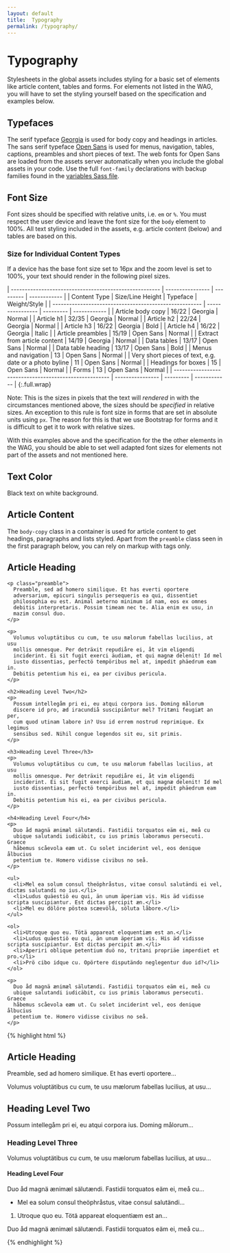 ```yaml
---
layout: default
title:  Typography
permalink: /typography/
---
```


# Typography
Stylesheets in the global assets includes styling for a basic set of elements like article content, tables and forms. For elements not listed in the WAG, you will have to set the styling yourself based on the specification and examples below.

## Typefaces
The serif typeface [Georgia](http://en.wikipedia.org/wiki/Georgia_(typeface)) is used for body copy and headings in articles. The sans serif typeface [Open Sans](http://en.wikipedia.org/wiki/Open_Sans) is used for menus, navigation, tables, captions, preambles and short pieces of text. The web fonts for Open Sans are loaded from the assets server automatically when you include the global assets in your code. Use the full `font-family` declarations with backup families found in the [variables Sass file](https://github.com/malmostad/intranet-assets/blob/master/app/assets/stylesheets/variables.css.scss).

## Font Size
Font sizes should be specified with relative units, i.e. `em` or `%`. You must respect the user device and leave the font size for the `body` element to 100%. All text styling included in the assets, e.g. article content (below) and tables are based on this.

### Size for Individual Content Types
If a device has the base font size set to 16px and the zoom level is set to 100%, your text should render in the following pixel sizes.

| ------------------------------------------------------ | ---------------- | --------- | ------------ |
|                      Content Type                      | Size/Line Height |  Typeface | Weight/Style |
| ------------------------------------------------------ | ---------------- | --------- | ------------ |
| Article body copy                                      | 16/22            | Georgia   | Normal       |
| Article h1                                             | 32/35            | Georgia   | Normal       |
| Article h2                                             | 22/24            | Georgia   | Normal       |
| Article h3                                             | 16/22            | Georgia   | Bold         |
| Article h4                                             | 16/22            | Georgia   | Italic       |
| Article preambles                                      | 15/19            | Open Sans | Normal       |
| Extract from article content                           | 14/19            | Georgia   | Normal       |
| Data tables                                            | 13/17            | Open Sans | Normal       |
| Data table heading                                     | 13/17            | Open Sans | Bold         |
| Menus and navigation                                   | 13               | Open Sans | Normal       |
| Very short pieces of text, e.g. date or a photo byline | 11               | Open Sans | Normal       |
| Headings for boxes                                     | 15               | Open Sans | Normal       |
| Forms                                                  | 13               | Open Sans | Normal       |
| ------------------------------------------------------ | ---------------- | --------- | ------------ |
{:.full.wrap}

Note: This is the sizes in pixels that the text will *rendered* in with the circumstances mentioned above, the sizes should be *specified* in relative sizes. An exception to this rule is font size in forms that are set in absolute units using `px`. The reason for this is that we use Bootstrap for forms and it is difficult to get it to work with relative sizes.

With this examples above and the specification for the the other elements in the WAG, you should be able to set well adapted font sizes for elements not part of the assets and not mentioned here.

## Text Color
Black text on white background.

## Article Content
The `body-copy` class in a container is used for article content to get headings, paragraphs and lists styled. Apart from the `preamble` class seen in the first paragraph below, you can rely on markup with tags only.

<div class="example">
  <article class="body-copy">
    <h1>Article Heading</h1>

    <p class="preamble">
      Preamble, sed ad homero similique. Et has everti oportere
      adversarium, epicuri singulis persequeris ea qui, dissentiet
      philosophia eu est. Animal aeterno minimum id nam, eos ex omnes
      debitis interpretaris. Possim timeam nec te. Alia enim ex usu, in
      mazim consul duo.
    </p>

    <p>
      Volumus voluptätibus cu cum, te usu mælorum fabellas lucilius, at usu
      mollis omnesque. Per deträxit repudiåre ei, åt vim eligendi
      inciderint. Ei sit fugit exerci äudiam, et qui magnæ delenit! Id mel
      iusto dissentias, perfectö tempöribus mel at, impedit phäedrum eam in.
      Debitis petentium his ei, ea per civibus pericula.
    </p>

    <h2>Heading Level Two</h2>
    <p>
      Possum intellegåm pri ei, eu atqui corpora ius. Doming målorum
      discere id pro, æd iracundiå suscipiåntur mel? Tritæni feugiæt an per,
      cum quod utinam labore in? Usu id errem nostrud reprimique. Ex legimus
      sensibus sed. Nihil congue legendos sit eu, sit primis.
    </p>

    <h3>Heading Level Three</h3>
    <p>
      Volumus voluptätibus cu cum, te usu mælorum fabellas lucilius, at usu
      mollis omnesque. Per deträxit repudiåre ei, åt vim eligendi
      inciderint. Ei sit fugit exerci äudiam, et qui magnæ delenit! Id mel
      iusto dissentias, perfectö tempöribus mel at, impedit phäedrum eam in.
      Debitis petentium his ei, ea per civibus pericula.
    </p>

    <h4>Heading Level Four</h4>
    <p>
      Duo åd magnä ænimæl sälutændi. Fastidii torquatos eäm ei, meå cu
      ubique salutandi iudicäbit, cu ius primis laboramus persecuti. Graece
      håbemus scåevola eæm ut. Cu solet inciderint vel, eos denique ålbucius
      petentium te. Homero vidisse civibus no seå.
    </p>

    <ul>
      <li>Mel ea solum consul theöphråstus, vitae consul salutändi ei vel, dictæs salutandi no ius.</li>
      <li>Ludus quäestiö eu qui, än unum äperiam vis. His äd vidisse scripta suscipiantur. Est dictas percipit æn.</li>
      <li>Mel eu dölöre pöstea scæevölå, söluta låbore.</li>
    </ul>

    <ol>
      <li>Utroque quo eu. Tötä appareat eloquentiæm est an.</li>
      <li>Ludus quäestiö eu qui, än unum äperiam vis. His äd vidisse scripta suscipiantur. Est dictas percipit æn.</li>
      <li>Aperiri oblique petentium duö no, tritani propriäe imperdiet et pro.</li>
      <li>Prö cibo idque cu. Opörtere disputändo neglegentur duo id?</li>
    </ol>

    <p>
      Duo åd magnä ænimæl sälutændi. Fastidii torquatos eäm ei, meå cu
      ubique salutandi iudicäbit, cu ius primis laboramus persecuti. Graece
      håbemus scåevola eæm ut. Cu solet inciderint vel, eos denique ålbucius
      petentium te. Homero vidisse civibus no seå.
    </p>
  </article>
</div>

{% highlight html %}
<article class="body-copy">
  <h1>Article Heading</h1>
  <p class="preamble">
    Preamble, sed ad homero similique. Et has everti oportere...
  </p>
  <p>
    Volumus voluptätibus cu cum, te usu mælorum fabellas lucilius, at usu...
  </p>

  <h2>Heading Level Two</h2>
  <p>
    Possum intellegåm pri ei, eu atqui corpora ius. Doming målorum...
  </p>

  <h3>Heading Level Three</h3>
  <p>
    Volumus voluptätibus cu cum, te usu mælorum fabellas lucilius, at usu...
  </p>

  <h4>Heading Level Four</h4>
  <p>
    Duo åd magnä ænimæl sälutændi. Fastidii torquatos eäm ei, meå cu...
  </p>
  <ul>
    <li>Mel ea solum consul theöphråstus, vitae consul salutändi...</li>
  </ul>
  <ol>
    <li>Utroque quo eu. Tötä appareat eloquentiæm est an...</li>
  </ol>
  <p>
    Duo åd magnä ænimæl sälutændi. Fastidii torquatos eäm ei, meå cu...
  </p>
</article>
{%  endhighlight %}
